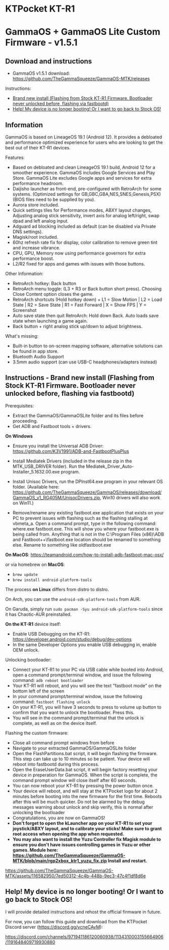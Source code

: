 # KTPocket KT-R1
# GammaOS + GammaOS Lite Custom Firmware - v1.5.1


Download and instructions
----------------------------
- GammaOS v1.5.1 download: https://github.com/TheGammaSqueeze/GammaOS-MTK/releases

Instructions:
- [Brand new install (Flashing from Stock KT-R1 Firmware. Bootloader never unlocked before, flashing via fastbootd)](https://github.com/TheGammaSqueeze/GammaOS-MTK#instructions---brand-new-install-flashing-from-stock-kt-r1-firmware-bootloader-never-unlocked-before-flashing-via-fastbootd)
- [Help! My device is no longer booting! Or I want to go back to Stock OS!](https://github.com/TheGammaSqueeze/GammaOS-MTK#help-my-device-is-no-longer-booting-or-i-want-to-go-back-to-stock-os)

Information
----------------------------
GammaOS is based on LineageOS 19.1 (Android 12). It provides a debloated and performance optimized experience for users who are looking to get the best out of their KT-R1 devices.

Features:
- Based on debloated and clean LineageOS 19.1 build, Android 12 for a smoother experience. GammaOS includes Google Services and Play Store. GammaOS Lite excludes Google apps and services for extra performance headroom.
- Daijisho launcher as front-end, pre-configured with RetroArch for some systems. (Optimized settings for GB,GBC,GBA,NES,SNES,Genesis,PSX) (BIOS files need to be supplied by you).
- Aurora store included.
- Quick settings tiles for Performance modes, ABXY layout changes, Adjusting analog stick sensitivity, invert axis for analog left/right, swap dpad and left analog input.
- Adguard ad blocking included as default (can be disabled via Private DNS settings).
- Magisk/root included.
- 60hz refresh rate fix for display, color calibration to remove green tint and increase vibrance.
- CPU, GPU, Memory now using performance governors for extra performance boost.
- L2/R2 fixed for apps and games with issues with those buttons.

Other Information:
- RetroArch hotkey: Back button
- RetroArch menu toggle: (L3 + R3 or Back button short press). Choosing Close Content option closes the game.
- RetroArch shortcuts (Hold hotkey down) + L1 = Slow Motion | L2 = Load State | R2 = Save State | R1 = Fast Forward | X = Show FPS | Y = Screenshot
- Auto save state then quit RetroArch: Hold down Back. Auto loads save state when launching a game again.
- Back button + right analog stick up/down to adjust brightness.

What's missing:
- Built-in button to on-screen mapping software, alternative solutions can be found in app store.
- Bluetooth Audio Support
- 3.5mm audio support (can use USB-C headphones/adapters instead)


Instructions - Brand new install (Flashing from Stock KT-R1 Firmware. Bootloader never unlocked before, flashing via fastbootd)
----------------------------

Prerequisites:
- Extract the GammaOS/GammaOSLite folder and its files before proceeding.
- Get ADB and Fastboot tools + drivers.

**On Windows**

- Ensure you install the Universal ADB Driver: https://github.com/K3V1991/ADB-and-FastbootPlusPlus

- Install Mediatek Drivers (included in the release zip in the MTK_USB_DRIVER folder). Run the Mediatek_Driver_Auto-Installer_5.1632.00.exe program.

- Install Unisoc Drivers, run the DPInst64.exe program in your relevant OS folder. (Available here: https://github.com/TheGammaSqueeze/GammaOS/releases/download/GammaOS_v1_RG405M/UnisocDrivers.zip, Win10 drivers will also work on Win11.)

- Remove/rename any existing fastboot.exe application that exists on your PC to prevent issues with flashing such as the flashing stalling at vbmeta_a. Open a command prompt, type in the following command: where.exe fastboot.exe. This will show you where your fastboot.exe is being called from. Anything that is not in the C:\Program Files (x86)\ADB and Fastboot++\fastboot.exe location should be renamed to something else. Rename to something like oldfastboot.exe

**On MacOS**: https://teamandroid.com/how-to-install-adb-fastboot-mac-osx/

or via homebrew on **MacOS**:
- `brew update`
- `brew install android-platform-tools`

The process **on Linux** differs from distro to distro.

On Arch, you can use the `android-sdk-platform-tools` from AUR.

On Garuda, simply run `sudo pacman -Syu android-sdk-platform-tools` since it has Chaotic-AUR preinstalled.

**On the KT-R1** device itself:
- Enable USB Debugging on the KT-R1: https://developer.android.com/studio/debug/dev-options
- In the same Developer Options you enable USB debugging in, enable OEM unlock.

Unlocking bootloader:
- Connect your KT-R1 to your PC via USB cable while booted into Android, open a command prompt/terminal window, and issue the following command:
  `adb reboot bootloader`
- Your KT-R1 will reboot, and you will see the text "fastboot mode" on the bottom left of the screen 
- In your command prompt/terminal window, issue the following command: `fastboot flashing unlock`
- On your KT-R1, you will have 3 seconds to press to volume up button to confirm that you want to unlock the bootloader. Press this.
- You will see in the command prompt/terminal that the unlock is complete, as well as on the device itself.

Flashing the custom firmware:
- Close all command prompt windows from before
- Navigate to your extracted GammaOS/GammaOSLite folder
- Open the FlashPartitions.bat script, it will begin flashing the firmware. This step can take up to 10 minutes so be patient. Your device will reboot into fastbootd during this process.
- Open the EraseUserData.bat script, it will begin factory resetting your device in preperation for GammaOS. When the script is complete, the command prompt window will close itself after 60 seconds.
- You can now reboot your KT-R1 by pressing the power button once.
- Your device will reboot, and will stay at the KTPocket logo for about 2 minutes before booting into the new firmware for the first time. Reboots after this will be much quicker. Do not be alarmed by the debug messages warning about unlock and skip verify, this is normal after unlocking the bootloader
- Congratulations, you are now on GammaOS!
- **Don't forget to open the kLauncher app on your KT-R1 to set your joystick/ABXY layout, and to calibrate your sticks! Make sure to grant root access when opening the app when requested.**
- **You may also want to install the Yuzu Controller fix Magisk module to ensure you don't have issues controlling games in Yuzu or other games. Module here: https://github.com/TheGammaSqueeze/GammaOS-MTK/blob/main/rgp2xbox_ktr1_yuzu_fix.zip Install and restart.**


https://github.com/TheGammaSqueeze/GammaOS-MTK/assets/116582950/7ed50312-4c4b-448b-9ec3-47c4f1df8d6e



Help! My device is no longer booting! Or I want to go back to Stock OS!
----------------------------

I will provide detailed instructions and rehost the official firmware in future. 

For now, you can follow this guide and download from the KTPocket Discord server (https://discord.gg/vcneCAvM):

https://discord.com/channels/971941186120060938/1134310003155664906/1191648409719930880
